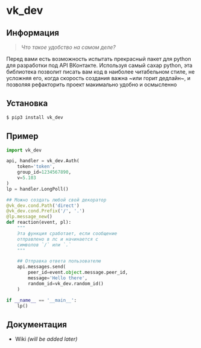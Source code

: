 # vk_dev
## Информация
> *Что такое удобство на самом деле?*

Перед вами есть возможность испытать прекрасный пакет для python для разработки под API ВКонтакте. Используя самый сахар python, эта библиотека позволит писать вам код в наиболее читабельном стиле, не усложняя его, когда скорость создания важна ~или горит дедлайн~, и позволяя рефакторить проект макимально удобно и осмысленно
## Установка
```bash
$ pip3 install vk_dev
```
## Пример
```python
import vk_dev

api, handler = vk_dev.Auth(
    token='token',
    group_id=1234567890,
    v=5.103
)
lp = handler.LongPoll()

## Можно создать любой свой декоратор
@vk_dev.cond.Path('direct')
@vk_dev.cond.Prefix('/', '.')
@lp.message_new()
def reaction(event, pl):
    """
    Эта функция сработает, если сообщение
    отправлено в лс и начинается с
    символов `/` или `.`
    """

    ## Отправка ответа пользователю
    api.messages.send(
        peer_id=event.object.message.peer_id,
        message='Hello there',
        random_id=vk_dev.random_id()
    )

if __name__ == '__main__':
    lp()

```
## Документация
* Wiki *(will be added later)*
